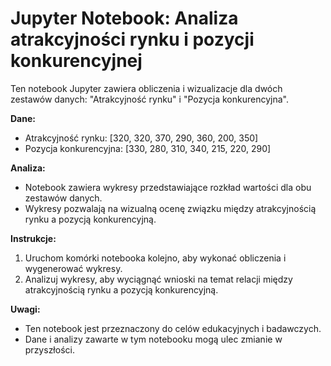 # Jupyter Notebook: Analiza atrakcyjności rynku i pozycji konkurencyjnej

Ten notebook Jupyter zawiera obliczenia i wizualizacje dla dwóch zestawów danych: "Atrakcyjność rynku" i "Pozycja konkurencyjna".

**Dane:**

* Atrakcyjność rynku: [320, 320, 370, 290, 360, 200, 350]
* Pozycja konkurencyjna: [330, 280, 310, 340, 215, 220, 290]

**Analiza:**

* Notebook zawiera wykresy przedstawiające rozkład wartości dla obu zestawów danych.
* Wykresy pozwalają na wizualną ocenę związku między atrakcyjnością rynku a pozycją konkurencyjną.

**Instrukcje:**

1. Uruchom komórki notebooka kolejno, aby wykonać obliczenia i wygenerować wykresy.
2. Analizuj wykresy, aby wyciągnąć wnioski na temat relacji między atrakcyjnością rynku a pozycją konkurencyjną.

**Uwagi:**

* Ten notebook jest przeznaczony do celów edukacyjnych i badawczych.
* Dane i analizy zawarte w tym notebooku mogą ulec zmianie w przyszłości.
